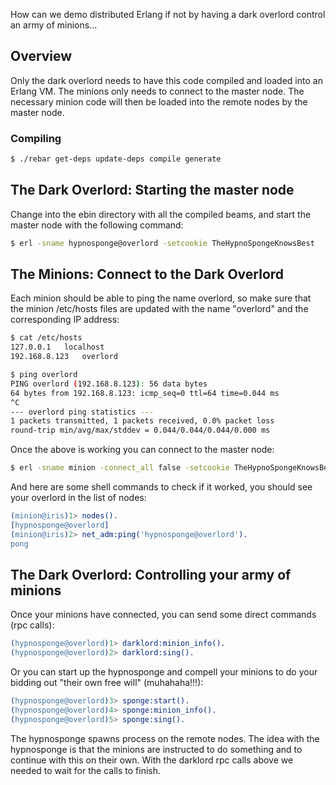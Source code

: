 How can we demo distributed Erlang if not by having a dark overlord control an army of minions...

## Overview

Only the dark overlord needs to have this code compiled and loaded into an Erlang VM.
The minions only needs to connect to the master node.
The necessary minion code will then be loaded into the remote nodes by the master node.

### Compiling

```bash
$ ./rebar get-deps update-deps compile generate
```

## The Dark Overlord: Starting the master node

Change into the ebin directory with all the compiled beams, and start the master node with the following command:
```bash
$ erl -sname hypnosponge@overlord -setcookie TheHypnoSpongeKnowsBest
```

## The Minions: Connect to the Dark Overlord

Each minion should be able to ping the name overlord, so make sure that the minion /etc/hosts files are updated with the name "overlord" and the corresponding IP address:

```bash
$ cat /etc/hosts
127.0.0.1	localhost
192.168.8.123	overlord
```

```bash
$ ping overlord
PING overlord (192.168.8.123): 56 data bytes
64 bytes from 192.168.8.123: icmp_seq=0 ttl=64 time=0.044 ms
^C
--- overlord ping statistics ---
1 packets transmitted, 1 packets received, 0.0% packet loss
round-trip min/avg/max/stddev = 0.044/0.044/0.044/0.000 ms
```

Once the above is working you can connect to the master node:
```bash
$ erl -sname minion -connect_all false -setcookie TheHypnoSpongeKnowsBest -s net_adm ping_list hypnosponge@overlord
```

And here are some shell commands to check if it worked, you should see your overlord in the list of nodes:
```erlang
(minion@iris)1> nodes().
[hypnosponge@overlord]
(minion@iris)2> net_adm:ping('hypnosponge@overlord').
pong
```

## The Dark Overlord: Controlling your army of minions

Once your minions have connected, you can send some direct commands (rpc calls):

```erlang
(hypnosponge@overlord)1> darklord:minion_info().
(hypnosponge@overlord)2> darklord:sing().
```

Or you can start up the hypnosponge and compell your minions to do your bidding out "their own free will" (muhahaha!!!):
```erlang
(hypnosponge@overlord)3> sponge:start().
(hypnosponge@overlord)4> sponge:minion_info().
(hypnosponge@overlord)5> sponge:sing().
```

The hypnosponge spawns process on the remote nodes.
The idea with the hypnosponge is that the minions are instructed to do something and to continue with this on their own.
With the darklord rpc calls above we needed to wait for the calls to finish.
